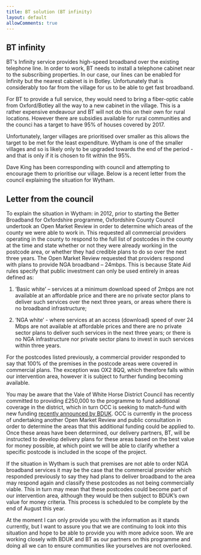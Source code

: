 ```yaml
---
title: BT solution (BT infinity)
layout: default
allowComments: true
---
```


## BT infinity

BT's Infinity service provides high-speed broadband over the existing telephone line. In order to
work, BT needs to install a telephone cabinet near to the subscribing properties. In our case,
our lines can be enabled for Infinity but the nearest cabinet is in Botley. Unfortunately that is
considerably too far from the village for us to be able to get fast broadband.

For BT to provide a full service, they would need to bring a fiber-optic cable from Oxford/Botley
all the way to a new cabinet in the village. This is a rather expensive endeavour and BT will not
do this on their own for rural locations. However there are subsidies available for rural
communities and the counci has a target to have 95% of houses covered by 2017.

Unfortunately, larger villages are prioritised over smaller as this allows the target to be met
for the least expenditure. Wytham is one of the smaller villages and so is likely only to be
upgraded towards the end of the period - and that is only if it is chosen to fit within the 95%.

Dave King has been corresponding with council and attempting to encourage them to prioritise our
village. Below is a recent letter from the council explaining the situation for Wytham.

## Letter from the council

To explain the situation in Wytham: in 2012, prior to starting the Better Broadband for Oxfordshire
programme, Oxfordshire County Council undertook an Open Market Review in order to determine which
areas of the county we were able to work in. This requested all commercial providers operating in
the county to respond to the full list of postcodes in the county at the time and state whether or
not they were already working in the postcode area, or whether they had credible plans to do so
over the next three years. The Open Market Review requested that providers respond with plans to
provide NGA broadband – 24mbps. This is because State Aid rules specify that public investment can
only be used entirely in areas defined as:
 

1. ‘Basic white’ – services at a minimum download speed of 2mbps are not available at an affordable 
price and there are no private sector plans to deliver such services over the next three years, or
areas where there is no broadband infrastructure;

2. ‘NGA white’ - where services at an access (download) speed of over 24 Mbps are not available at 
affordable prices and there are no private sector plans to deliver such services in the next three
years; or there is no NGA infrastructure nor private sector plans to invest in such services within
three years.

For the postcodes listed previously, a commercial provider responded to say that 100% of the
premises in the postcode areas were covered in commercial plans. The exception was OX2 8QQ, which
therefore falls within our intervention area, however it is subject to further funding becoming
available.

 

You may be aware that the Vale of White Horse District Council has recently committed to providing 
£250,000 to the programme to fund additional coverage in the district, which in turn OCC is seeking
to match-fund with new funding [recently announced by BDUK](https://www.gov.uk/government/news/250m-boost-taking-superfast-broadband-further-and-faster--251).
OCC is currently in the process of undertaking another Open Market Review and public consultation
in order to determine the areas that this additional funding could be applied to. Once these areas
have been determined, our delivery partners, BT, will be instructed to develop delivery plans for
these areas based on the best value for money possible, at which point we will be able to clarify
whether a specific postcode is included in the scope of the project.

If the situation in Wytham is such that premises are not able to order NGA broadband services it
may be the case that the commercial provider which responded previously to say they had plans to
deliver broadband to the area may respond again and classify these postcodes as not being
commercially viable. This in turn may mean that these postcodes could become part of our
intervention area, although they would be then subject to BDUK’s own value for money criteria.
This process is scheduled to be complete by the end of August this year. 

At the moment I can only provide you with the information as it stands currently, but I want to
assure you that we are continuing to look into this situation and hope to be able to provide you
with more advice soon. We are working closely with BDUK and BT as our partners on this programme
and doing all we can to ensure communities like yourselves are not overlooked.
